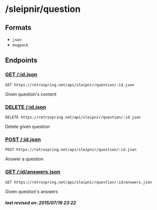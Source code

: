 # /sleipnir/question

## Formats

- `json`
- `msgpack`

## Endpoints

### [GET /:id.json](question/:id.md)

`GET https://retrospring.net/api/sleipnir/question/:id.json`

Given question's content

### [DELETE /:id.json](question/:id.md)

`DELETE https://retrospring.net/api/sleipnir/question/:id.json`

Delete given question

### [POST /:id.json](question/:id.md)

`POST https://retrospring.net/api/sleipnir/question/:id.json`

Answer a question

### [GET /:id/answers.json](question/:id/answers.md)

`GET https://retrospring.net/api/sleipnir/question/:id/answers.json`

Given question's answers

##### last revised on: 2015/07/19 23:22
